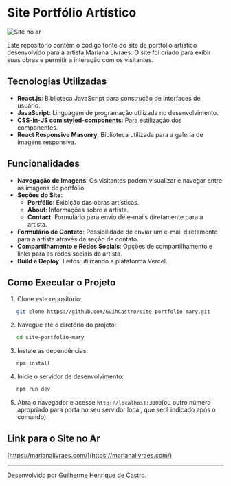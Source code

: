 # Site Portfólio Artístico

![Site no ar](./assets/screenshot.png)

Este repositório contém o código fonte do site de portfólio artístico desenvolvido para a artista Mariana Livraes. O site foi criado para exibir suas obras e permitir a interação com os visitantes.

## Tecnologias Utilizadas

- **React.js**: Biblioteca JavaScript para construção de interfaces de usuário.
- **JavaScript**: Linguagem de programação utilizada no desenvolvimento.
- **CSS-in-JS com styled-components**: Para estilização dos componentes.
- **React Responsive Masonry**: Biblioteca utilizada para a galeria de imagens responsiva.

## Funcionalidades

- **Navegação de Imagens**: Os visitantes podem visualizar e navegar entre as imagens do portfólio.
- **Seções do Site**:
  - **Portfólio**: Exibição das obras artísticas.
  - **About**: Informações sobre a artista.
  - **Contact**: Formulário para envio de e-mails diretamente para a artista.
- **Formulário de Contato**: Possibilidade de enviar um e-mail diretamente para a artista através da seção de contato.
- **Compartilhamento e Redes Sociais**: Opções de compartilhamento e links para as redes sociais da artista.
- **Build e Deploy**: Feitos utilizando a plataforma Vercel.

## Como Executar o Projeto

1. Clone este repositório:
```bash
   git clone https://github.com/GuihCastro/site-portfolio-mary.git
```

2. Navegue até o diretório do projeto:
```bash
   cd site-portfolio-mary
```

3. Instale as dependências:
```bash
   npm install
```

4. Inicie o servidor de desenvolvimento:
```bash
   npm run dev
```

5. Abra o navegador e acesse `http://localhost:3000`(ou outro número apropriado para porta no seu servidor local, que será indicado após o comando).

## Link para o Site no Ar

[https://marianalivraes.com/](https://marianalivraes.com/)

---

Desenvolvido por Guilherme Henrique de Castro.